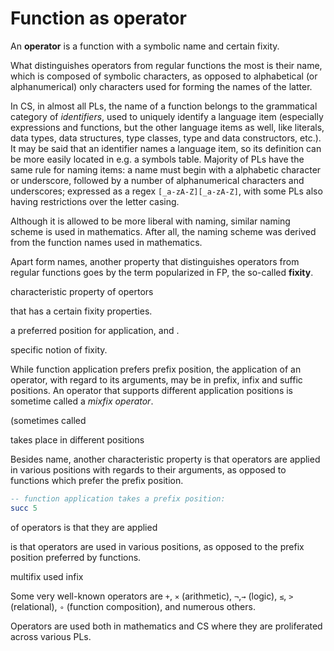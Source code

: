 # Function as operator

An **operator** is a function with a symbolic name and certain fixity.

What distinguishes operators from regular functions the most is their name, which is composed of symbolic characters, as opposed to alphabetical (or alphanumerical) only characters used for forming the names of the latter.

In CS, in almost all PLs, the name of a function belongs to the grammatical category of *identifiers*, used to uniquely identify a language item (especially expressions and functions, but the other language items as well, like literals, data types, data structures, type classes, type and data constructors, etc.). It may be said that an identifier names a language item, so its definition can be more easily located in e.g. a symbols table. Majority of PLs have the same rule for naming items: a name must begin with a alphabetic character or underscore, followed by a number of alphanumerical characters and underscores; expressed as a regex `[_a-zA-Z][_a-zA-Z]`, with some PLs also having restrictions over the letter casing.

Although it is allowed to be more liberal with naming, similar naming scheme is used in mathematics. After all, the naming scheme was derived from the function names used in mathematics.


Apart form names, another property that distinguishes operators from regular functions goes by the term popularized in FP, the so-called **fixity**.



characteristic property of opertors


that has a certain fixity properties.

a preferred position for application, and .

specific notion of fixity.




While function application prefers prefix position, the application of an operator, with regard to its arguments, may be in prefix, infix and suffic positions. An operator that supports different application positions is sometime called a *mixfix operator*.

(sometimes called

 takes place in different positions

Besides name, another characteristic property is that operators are applied in various positions with regards to their arguments, as opposed to functions which prefer the prefix position.

```hs
-- function application takes a prefix position:
succ 5
```


of operators is that they are applied 

is that operators are used in various positions, as opposed to the prefix position preferred by functions.

multifix used infix


Some very well-known operators are `+`, `⨯` (arithmetic), `¬`,`→` (logic), `≤`, `>` (relational), `∘` (function composition), and numerous others.


Operators are used both in mathematics and CS where they are proliferated across various PLs.

